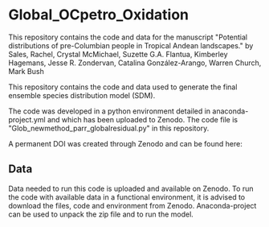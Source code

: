 # Global_OCpetro_Oxidation

This repository contains the code and data for the manuscript "Potential distributions of pre-Columbian people in Tropical Andean landscapes." by Sales, Rachel, Crystal McMichael, Suzette G.A. Flantua, Kimberley Hagemans, Jesse R. Zondervan, Catalina González-Arango, Warren Church, Mark Bush

This repository contains the code and data used to generate the final ensemble species distribution model (SDM).

The code was developed in a python environment detailed in anaconda-project.yml and which has been uploaded to Zenodo. The code file is "Glob_newmethod_parr_globalresidual.py" in this repository.

A permanent DOI was created through Zenodo and can be found here: 

## Data
Data needed to run this code is uploaded and available on Zenodo. To run the code with available data in a functional environment, it is advised to download the files, code and environment from Zenodo. Anaconda-project can be used to unpack the zip file and to run the model.
